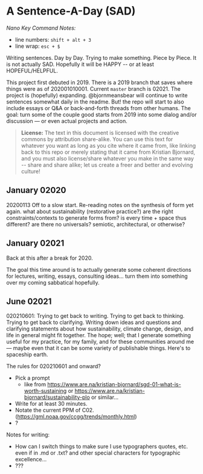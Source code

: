# A Sentence-A-Day (SAD)

_Nano Key Command Notes:_

- line numbers: `shift + alt + 3`
- line wrap: `esc + $`

Writing sentences. Day by Day. Trying to make something. Piece by Piece. It is not actually SAD. Hopefully it will be HAPPY -- or at least HOPEFUL/HELPFUL.

This project first debuted in 2019. There is a 2019 branch that saves where things were as of 202001010001. Current `master` branch is 02021. The project is (hopefully) expanding. @bjornmeansbear will continue to write sentences somewhat daily in the readme. But! the repo will start to also include essays or Q&A or back-and-forth threads from other humans. The goal: turn some of the couple good starts from 2019 into some dialog and/or discussion — or even actual projects and action.

> **License:** The text in this document is licensed with the creative commons by attribution share-alike. You can use this text for whatever you want as long as you cite where it came from, like linking back to this repo or merely stating that it came from Kristian Bjornard, and you must also license/share whatever you make in the same way -- share and share alike; let us create a freer and better and evolving culture!

## January 02020

20200113 Off to a slow start. Re-reading notes on the synthesis of form yet again. what about sustainability (restorative practice?) are the right constraints/contexts to generate forms from? is every time + space thus different? are there no universals? semiotic, architectural, or otherwise?

## January 02021

Back at this after a break for 2020.

The goal this time around is to actually generate some coherent directions for lectures, writing, essays, consulting ideas... turn them into something over my coming sabbatical hopefully.

## June 02021

020210601: Trying to get back to writing. Trying to get back to thinking. Trying to get back to clarifying. Writing down ideas and questions and clarifying statements about how sustainability, climate change, design, and life in general might fit together. The hope; well; that I generate something useful for my practice, for my family, and for these communities around me — maybe even that it can be some variety of publishable things. Here's to spaceship earth.

The rules for 020210601 and onward?

- Pick a prompt
  - like from <https://www.are.na/kristian-bjornard/sgd-01-what-is-worth-sustaining> or <https://www.are.na/kristian-bjornard/sustainability-plo> or similar...
- Write for at least 30 minutes.
- Notate the current PPM of C02. (<https://gml.noaa.gov/ccgg/trends/monthly.html>)
- ?

Notes for writing:

- How can I switch things to make sure I use typographers quotes, etc. even if in .md or .txt? and other special characters for typographic excellence...
- ???
